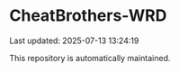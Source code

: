 # CheatBrothers-WRD

Last updated: 2025-07-13 13:24:19

This repository is automatically maintained.

